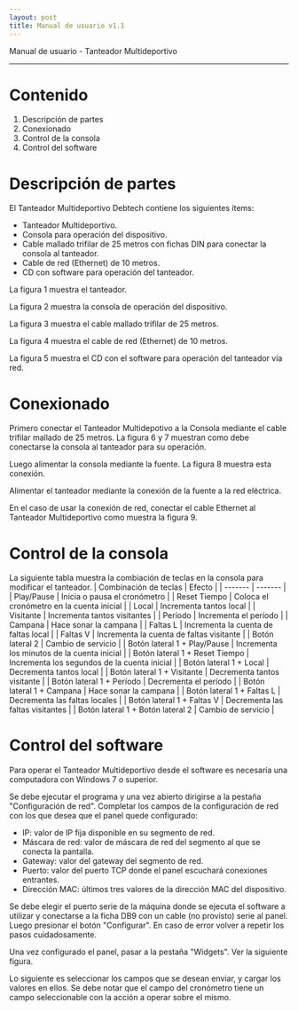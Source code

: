```yaml
---
layout: post
title: Manual de usuario v1.1
---
```


Manual de usuario - Tanteador Multideportivo

---

# Contenido

 1. Descripción de partes
 2. Conexionado
 3. Control de la consola
 4. Control del software

# Descripción de partes

El Tanteador Multideportivo Debtech contiene los siguientes ítems:
 * Tanteador Multideportivo.
 * Consola para operación del dispositivo.
 * Cable mallado trifilar de 25 metros con fichas DIN para conectar la consola al tanteador.
 * Cable de red (Ethernet) de 10 metros.
 * CD con software para operación del tanteador.

La figura 1 muestra el tanteador.

La figura 2 muestra la consola de operación del dispositivo.

La figura 3 muestra el cable mallado trifilar de 25 metros.

La figura 4 muestra el cable de red (Ethernet) de 10 metros.

La figura 5 muestra el CD con el software para operación del tanteador vía red.

# Conexionado

Primero conectar el Tanteador Multidepotivo a la Consola mediante el cable trifilar mallado de 25 metros. 
La figura 6 y 7 muestran como debe conectarse la consola al tanteador para su operación.


Luego alimentar la consola mediante la fuente. La figura 8 muestra esta conexión.


Alimentar el tanteador mediante la conexión de la fuente a la red eléctrica.


En el caso de usar la conexión de red, conectar el cable Ethernet al Tanteador Multideportivo como muestra la figura 9.

# Control de la consola

La siguiente tabla muestra la combiación de teclas en la consola para modificar el tanteador.
|  Combinación de teclas | Efecto  |
| ------- | ------- |
| Play/Pause  | Inicia o pausa el cronómetro  |
| Reset Tiempo | Coloca el cronómetro en la cuenta inicial |
| Local | Incrementa tantos local |
| Visitante | Incrementa tantos visitantes |
| Período | Incrementa el período | 
| Campana | Hace sonar la campana |
| Faltas L | Incrementa la cuenta de faltas local |
| Faltas V | Incrementa la cuenta de faltas visitante |
| Botón lateral 2 | Cambio de servicio |
| Botón lateral 1 + Play/Pause | Incrementa los minutos de la cuenta inicial |
| Botón lateral 1 + Reset Tiempo |  Incrementa los segundos de la cuenta inicial |
| Botón lateral 1 + Local | Decrementa tantos local |
| Botón lateral 1 + Visitante | Decrementa tantos visitante |
| Botón lateral 1 + Período | Decrementa el período | 
| Botón lateral 1 + Campana | Hace sonar la campana |
| Botón lateral 1 + Faltas L | Decrementa las faltas locales |
| Botón lateral 1 + Faltas V | Decrementa las faltas visitantes |
| Botón lateral 1 + Botón lateral 2 | Cambio de servicio |

# Control del software

Para operar el Tanteador Multideportivo desde el software es necesaría una 
computadora con Windows 7 o superior.

Se debe ejecutar el programa y una vez abierto dirigirse a la pestaña "Configuración de red". 
Completar los campos de la configuración de red con los que desea que el panel quede configurado:

 * IP: valor de IP fija disponible en su segmento de red.
 * Máscara de red: valor de máscara de red del segmento al que se conecta la pantalla.
 * Gateway: valor del gateway del segmento de red.
 * Puerto: valor del puerto TCP donde el panel escuchará conexiones entrantes.
 * Dirección MAC: últimos tres valores de la dirección MAC del dispositivo.

Se debe elegir el puerto serie de la máquina donde se ejecuta el software a utilizar y 
conectarse a la ficha DB9 con un cable (no provisto) serie al panel. Luego presionar el botón 
"Configurar". En caso de error volver a repetir los pasos cuidadosamente.

Una vez configurado el panel, pasar a la pestaña "Widgets". Ver la siguiente figura.

Lo siguiente es seleccionar los campos que se desean enviar, y cargar los valores en ellos.
Se debe notar que el campo del cronómetro tiene un campo seleccionable con la acción a 
operar sobre el mismo.








